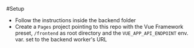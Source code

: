 #Setup
* Follow the instructions inside the backend folder
* Create a `Pages` project pointing to this repo with the Vue Framework preset, `/frontend` as root directory and the `VUE_APP_API_ENDPOINT` env. var. set to the backend worker's URL
